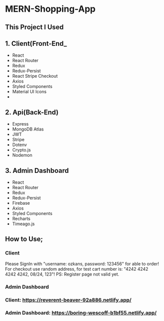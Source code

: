 # MERN-Shopping-App

## This Project I Used
## 1. Client(Front-End_
- React
- React Router
- Redux
- Redux-Persist
- React Stripe Checkout
- Axios
- Styled Components
- Material UI Icons
- 
## 2. Api(Back-End)
- Express
- MongoDB Atlas
- JWT
- Stripe
- Dotenv
- Crypto.js
- Nodemon

## 3. Admin Dashboard
- React
- React Router
- Redux
- Redux-Persist
- Firebase
- Axios
- Styled Components
- Recharts
- Timeago.js

## How to Use;
### Client 
Please SignIn with "username: ozkans, password: 123456" for able to order!
For checkout use random address, for test cart number is: "4242 4242 4242 4242, 08/24, 123"!
PS: Register page not valid yet.

### Admin Dashboard


### Client: https://reverent-beaver-92a886.netlify.app/
### Admin Dashboard: https://boring-wescoff-b1bf55.netlify.app/

